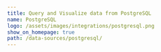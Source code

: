 ```yaml
---
title: Query and Visualize data from PostgreSQL
name: PostgreSQL
logo: /assets/images/integrations/postgresql.png
show_on_homepage: true
path: /data-sources/postgresql/
---
```

